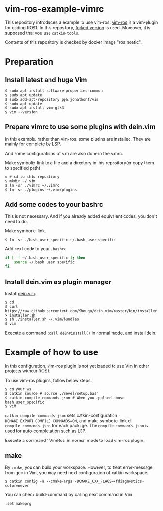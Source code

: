 vim-ros-example-vimrc
====

This repository introduces a example to use vim-ros.
[vim-ros](https://github.com/taketwo/vim-ros) is a vim-plugin for coding ROS1.
In this repository, [forked version](https://github.com/Shuhei-YOSHIDA/vim-ros) is used.
Moreover, it is supposed that you use `catkin-tools`.

Contents of this repository is checked by docker image "ros:noetic".

# Preparation

## Install latest and huge Vim
```terminal
$ sudo apt install software-properties-common
$ sudo apt update
$ sudo add-apt-repository ppa:jonathonf/vim
$ sudo apt update
$ sudo apt install vim-gtk3
$ vim --version
```

## Prepare vimrc to use some plugins with dein.vim
In this example, rather than vim-ros, some plugins are installed.
They are mainly for complete by LSP.

And some configurations of vim are also done in the vimrc.

Make symbolic-link to a file and a directory in this repository(or copy them to specified path)
```terminal
$ # cd to this repository
$ mkdir ~/.vim
$ ln -sr ./vimrc ~/.vimrc
$ ln -sr ./plugins ~/.vim/plugins
```

## Add some codes to your bashrc
This is not necessary. And if you already added equivalent codes, you don't need to do.

Make symboric-link.
```terminal
$ ln -sr ./bash_user_specific ~/.bash_user_specific
```

Add next code to your `.bashrc`
```bash
if [ -f ~/.bash_user_specific ]; then
    source ~/.bash_user_specific
fi
```

## Install dein.vim as plugin manager
Install [dein.vim](https://github.com/Shougo/dein.vim).

```terminal
$ cd
$ curl https://raw.githubusercontent.com/Shougo/dein.vim/master/bin/installer.sh > installer.sh
$ sh ./installer.sh ~/.vim/bundles
$ vim
```

Execute a command `:call dein#install()` in normal mode, and install dein.

# Example of how to use
In this configuration, vim-ros plugin is not yet loaded to use Vim in other projects without ROS1.

To use vim-ros plugins, follow below steps.
```terminal
$ cd your_ws
$ catkin source # source ./devel/setup.bash
$ catkin-compile-commands-json # When you applied above bash_user_specific
$ vim
```
`catkin-compile-commands-json` sets catkin-configuration `-DCMAKE_EXPORT_COMPILE_COMMANDS=ON`,
and make symbolic-link of `compile_commands.json` for each package.
The `compile_commands.json` is used for auto-completation such as LSP.

Execute a command ':VimRos' in normal mode to load vim-ros plugin.

## make
By `:make`, you can build your workspace.
However, to treat error-message from gcc in Vim, you may need next configuration of catkin workspace.

```terminal
$ catkin config -a --cmake-args -DCMAKE_CXX_FLAGS=-fdiagnostics-color=never
```

You can check build-command by calling next command in Vim
```vim
:set makeprg
```

